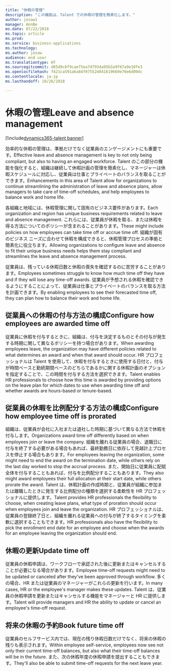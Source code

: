 ```yaml
---
title: "休暇の管理"
description: "この機能は、Talent での休暇の管理を簡素化します。"
author: josaw1
manager: AnnBe
ms.date: 07/22/2018
ms.topic: article
ms.prod: 
ms.service: business-applications
ms.technology: 
ms.author: josaw
audience: end user
ms.translationtype: HT
ms.sourcegitcommit: d65d9c6f9cae75ea7d7934a95b3a9f67a9e10fe3
ms.openlocfilehash: f421ca591a6a84f075524041619669e70e6d094c
ms.contentlocale: ja-jp
ms.lasthandoff: 10/26/2018

---
```


# <a name="leave-and-absence-management"></a><span data-ttu-id="059aa-103">休暇の管理</span><span class="sxs-lookup"><span data-stu-id="059aa-103">Leave and absence management</span></span>

[!include[dynamics365-talent banner](../includes/dynamics365-talent.md)]

<span data-ttu-id="059aa-104">効率的な休暇の管理は、準拠だけでなく従業員のエンゲージメントにも重要です。</span><span class="sxs-lookup"><span data-stu-id="059aa-104">Effective leave and absence management is key to not only being compliant, but also to having an engaged workforce.</span></span> <span data-ttu-id="059aa-105">Talent のこの部分の機能を強化すると、組織は継続して休暇計画の管理を簡素化し、マネージャーは休暇スケジュールに対応し、従業員は仕事とプライベートのバランスを取ることができます。</span><span class="sxs-lookup"><span data-stu-id="059aa-105">Enhancements in this area of Talent allow for organizations to continue streamlining the administration of leave and absence plans, allow managers to take care of time-off schedules, and help employees to balance work and home life.</span></span>

<span data-ttu-id="059aa-106">各組織と地域には、休暇管理に関して固有のビジネス要件があります。</span><span class="sxs-lookup"><span data-stu-id="059aa-106">Each organization and region has unique business requirements related to leave and absence management.</span></span> <span data-ttu-id="059aa-107">これらには、従業員が休暇を取る、または休暇を得る方法についてのポリシーが含まれることがあります。</span><span class="sxs-lookup"><span data-stu-id="059aa-107">These might include policies on how employees can take time off or accrue time off.</span></span> <span data-ttu-id="059aa-108">組織が固有のビジネス ニーズに合わせて休暇を構成できると、休暇管理プロセスの準拠と簡素化に役立ちます。</span><span class="sxs-lookup"><span data-stu-id="059aa-108">Allowing organizations to configure leave and absence to fit their unique business needs helps them stay compliant and streamlines the leave and absence management process.</span></span>

<span data-ttu-id="059aa-109">従業員は、残っている休暇日数と休暇の喪失を確認するのに苦労することがあります。</span><span class="sxs-lookup"><span data-stu-id="059aa-109">Employees sometimes struggle to know how much time off they have and if they will lose any time-off awards.</span></span> <span data-ttu-id="059aa-110">従業員が予想される休暇を確認できるようにすることによって、従業員は仕事とプライベートのバランスを取る方法を計画できます。</span><span class="sxs-lookup"><span data-stu-id="059aa-110">By enabling employees to see their forecasted time off, they can plan how to balance their work and home life.</span></span> 

## <a name="configure-how-employees-are-awarded-time-off"></a><span data-ttu-id="059aa-111">従業員への休暇の付与方法の構成</span><span class="sxs-lookup"><span data-stu-id="059aa-111">Configure how employees are awarded time off</span></span>
<span data-ttu-id="059aa-112">従業員に休暇を付与するときに、組織は、付与を決定するものとその付与が発生する時期に関して異なるポリシーを持つ場合があります。</span><span class="sxs-lookup"><span data-stu-id="059aa-112">When awarding employees leave, the organization may have different policies related to what determines an award and when that award should occur.</span></span> <span data-ttu-id="059aa-113">HR プロフェッショナルは Talent を使用して、休暇を付与するときに使用する日付と、付与が時間ベースと勤続期間ベースのどちらであるかに関する休暇計画のオプションを指定することで、この時間を付与する方法を選択できます。</span><span class="sxs-lookup"><span data-stu-id="059aa-113">Talent enables HR professionals to choose how this time is awarded by providing options on the leave plan for which dates to use when awarding time off and whether awards are hours-based or tenure-based.</span></span>  

## <a name="configure-how-employee-time-off-is-prorated"></a><span data-ttu-id="059aa-114">従業員の休暇を比例配分する方法の構成</span><span class="sxs-lookup"><span data-stu-id="059aa-114">Configure how employee time off is prorated</span></span>
<span data-ttu-id="059aa-115">組織は、従業員が会社に入社または退社した時期に基づいて異なる方法で休暇を付与します。</span><span class="sxs-lookup"><span data-stu-id="059aa-115">Organizations award time off differently based on when employees join or leave the company.</span></span> <span data-ttu-id="059aa-116">組織を離れる従業員の場合、退職日に付与を終了する必要がある場合もあれば、最終勤務日に依存して見越計上プロセスを停止する場合もあります。</span><span class="sxs-lookup"><span data-stu-id="059aa-116">For employees leaving the organization, some might need to end the award on the termination date, while others rely on the last day worked to stop the accrual process.</span></span> <span data-ttu-id="059aa-117">また、開始日に従業員に配賦全体を付与することもあれば、付与を比例配分することもあります。</span><span class="sxs-lookup"><span data-stu-id="059aa-117">They also might award employees their full allocation at their start date, while others prorate the award.</span></span> <span data-ttu-id="059aa-118">Talent は、休暇計画の作成時期と、従業員が組織に参加または離職したときに発生する比例配分の種類を選択する柔軟性を HR プロフェッショナルに提供します。</span><span class="sxs-lookup"><span data-stu-id="059aa-118">Talent provides HR professionals the flexibility to choose, when creating leave plans, what type of proration should occur when employees join and leave the organization.</span></span> <span data-ttu-id="059aa-119">HR プロフェッショナルは、従業員の登録終了日と、組織を離れる従業員への付与が終了するタイミングを柔軟に選択することもできます。</span><span class="sxs-lookup"><span data-stu-id="059aa-119">HR professionals also have the flexibility to pick the enrollment end date for an employee and choose when the awards for an employee leaving the organization should end.</span></span> 

## <a name="update-time-off"></a><span data-ttu-id="059aa-120">休暇の更新</span><span class="sxs-lookup"><span data-stu-id="059aa-120">Update time off</span></span>
<span data-ttu-id="059aa-121">従業員の休暇申請は、ワークフローで承認された後に更新またはキャンセルすることが必要になる場合があります。</span><span class="sxs-lookup"><span data-stu-id="059aa-121">Employee time-off requests might need to be updated or canceled after they've been approved through workflow.</span></span> <span data-ttu-id="059aa-122">多くの場合、HR または従業員のマネージャーがこれらの更新を行います。</span><span class="sxs-lookup"><span data-stu-id="059aa-122">In many cases, HR or the employee's manager makes these updates.</span></span> <span data-ttu-id="059aa-123">Talent は、従業員の休暇申請を更新またはキャンセルする機能をマネージャーと HR に提供します。</span><span class="sxs-lookup"><span data-stu-id="059aa-123">Talent will provide managers and HR the ability to update or cancel an employee's time-off request.</span></span> 

## <a name="book-future-time-off"></a><span data-ttu-id="059aa-124">将来の休暇の予約</span><span class="sxs-lookup"><span data-stu-id="059aa-124">Book future time off</span></span>
<span data-ttu-id="059aa-125">従業員のセルフサービス内では、現在の残り休暇日数だけでなく、将来の休暇の残りも表示されます。</span><span class="sxs-lookup"><span data-stu-id="059aa-125">Within employee self-service, employees now see not only their current time-off balances, but also what their time-off balances will be in the future.</span></span> <span data-ttu-id="059aa-126">また、次の休暇年度の休暇申請を提出することもできます。</span><span class="sxs-lookup"><span data-stu-id="059aa-126">They'll also be able to submit time-off requests for the next leave year.</span></span> 

<!--
## Status
### Development status
Generally available
#### Target timeframe
September or later
-->

